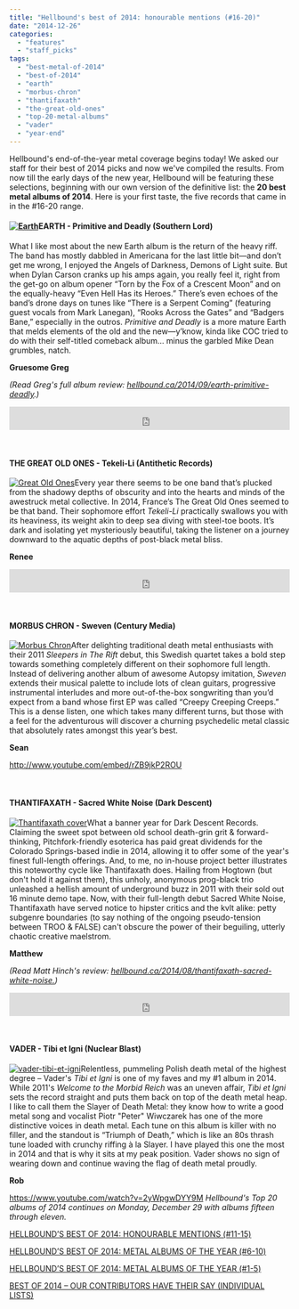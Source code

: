```yaml
---
title: "Hellbound's best of 2014: honourable mentions (#16-20)"
date: "2014-12-26"
categories: 
  - "features"
  - "staff_picks"
tags: 
  - "best-metal-of-2014"
  - "best-of-2014"
  - "earth"
  - "morbus-chron"
  - "thantifaxath"
  - "the-great-old-ones"
  - "top-20-metal-albums"
  - "vader"
  - "year-end"
---
```


Hellbound's end-of-the-year metal coverage begins today! We asked our staff for their best of 2014 picks and now we've compiled the results. From now till the early days of the new year, Hellbound will be featuring these selections, beginning with our own version of the definitive list: the **20 best metal albums of 2014**. Here is your first taste, the five records that came in in the #16-20 range.

#### [![Earth](https://hellbound.ca/wp-content/uploads/2014/09/Earth-300x300.jpg)](https://hellbound.ca/wp-content/uploads/2014/09/Earth.jpg)EARTH - Primitive and Deadly (Southern Lord)

What I like most about the new Earth album is the return of the heavy riff. The band has mostly dabbled in Americana for the last little bit—and don’t get me wrong, I enjoyed the Angels of Darkness, Demons of Light suite. But when Dylan Carson cranks up his amps again, you really feel it, right from the get-go on album opener “Torn by the Fox of a Crescent Moon” and on the equally-heavy “Even Hell Has its Heroes.” There’s even echoes of the band’s drone days on tunes like “There is a Serpent Coming” (featuring guest vocals from Mark Lanegan), “Rooks Across the Gates” and “Badgers Bane,” especially in the outros. _Primitive and Deadly_ is a more mature Earth that melds elements of the old and the new—y’know, kinda like COC tried to do with their self-titled comeback album… minus the garbled Mike Dean grumbles, natch.

**Gruesome Greg**

_(Read Greg's full album review: [hellbound.ca/2014/09/earth-primitive-deadly](https://hellbound.ca/2014/09/earth-primitive-deadly/).)_

<iframe style="border: 0; width: 100%; height: 42px;" src="https://bandcamp.com/EmbeddedPlayer/album=4020844749/size=small/bgcol=ffffff/linkcol=0687f5/transparent=true/" width="300" height="150" seamless=""><a href="http://earthsl.bandcamp.com/album/primitive-and-deadly">Primitive And Deadly by Earth</a></iframe>

 

#### THE GREAT OLD ONES - Tekeli-Li (Antithetic Records)

[![Great Old Ones](https://hellbound.ca/wp-content/uploads/2014/12/Great-Old-Ones-300x300.jpg)](https://hellbound.ca/wp-content/uploads/2014/12/Great-Old-Ones.jpg)Every year there seems to be one band that’s plucked from the shadowy depths of obscurity and into the hearts and minds of the awestruck metal collective. In 2014, France’s The Great Old Ones seemed to be that band. Their sophomore effort _Tekeli-Li_ practically swallows you with its heaviness, its weight akin to deep sea diving with steel-toe boots. It’s dark and isolating yet mysteriously beautiful, taking the listener on a journey downward to the aquatic depths of post-black metal bliss.

**Renee**

<iframe style="border: 0; width: 100%; height: 42px;" src="http://bandcamp.com/EmbeddedPlayer/album=3821575214/size=small/bgcol=ffffff/linkcol=0687f5/transparent=true/" width="300" height="150" seamless=""><a href="http://thegreatoldones.bandcamp.com/album/tekeli-li-2">Tekeli-li by The Great Old Ones</a></iframe>

 

#### MORBUS CHRON - Sweven (Century Media)

[![Morbus Chron](https://hellbound.ca/wp-content/uploads/2014/12/6352537517322566522-300x300.jpg)](https://hellbound.ca/wp-content/uploads/2014/12/6352537517322566522.jpg)After delighting traditional death metal enthusiasts with their 2011 _Sleepers in The Rift_ debut, this Swedish quartet takes a bold step towards something completely different on their sophomore full length. Instead of delivering another album of awesome Autopsy imitation, _Sweven_ extends their musical palette to include lots of clean guitars, progressive instrumental interludes and more out-of-the-box songwriting than you’d expect from a band whose first EP was called “Creepy Creeping Creeps.” This is a dense listen, one which takes many different turns, but those with a feel for the adventurous will discover a churning psychedelic metal classic that absolutely rates amongst this year’s best.

**Sean**

http://www.youtube.com/embed/rZB9jkP2ROU

 

#### THANTIFAXATH - Sacred White Noise (Dark Descent)

[![Thantifaxath cover](https://hellbound.ca/wp-content/uploads/2014/08/Thantifaxath-cover-300x300.jpg)](https://hellbound.ca/wp-content/uploads/2014/08/Thantifaxath-cover.jpg)What a banner year for Dark Descent Records. Claiming the sweet spot between old school death-grin grit & forward-thinking, Pitchfork-friendly esoterica has paid great dividends for the Colorado Springs-based indie in 2014, allowing it to offer some of the year's finest full-length offerings. And, to me, no in-house project better illustrates this noteworthy cycle like Thantifaxath does. Hailing from Hogtown (but don't hold it against them), this unholy, anonymous prog-black trio unleashed a hellish amount of underground buzz in 2011 with their sold out 16 minute demo tape. Now, with their full-length debut Sacred White Noise, Thantifaxath have served notice to hipster critics and the kvlt alike: petty subgenre boundaries (to say nothing of the ongoing pseudo-tension between TROO & FALSE) can't obscure the power of their beguiling, utterly chaotic creative maelstrom.

**Matthew**

_(Read Matt Hinch's review: [hellbound.ca/2014/08/thantifaxath-sacred-white-noise.](https://hellbound.ca/2014/08/thantifaxath-sacred-white-noise/.))_

<iframe style="border: 0; width: 100%; height: 42px;" src="http://bandcamp.com/EmbeddedPlayer/album=2695563465/size=small/bgcol=ffffff/linkcol=0687f5/transparent=true/" width="300" height="150" seamless=""><a href="http://darkdescentrecords.bandcamp.com/album/sacred-white-noise">Sacred White Noise by Thantifaxath</a></iframe>

 

#### VADER - Tibi et Igni (Nuclear Blast)

[![vader-tibi-et-igni](https://hellbound.ca/wp-content/uploads/2014/12/vader-tibi-et-igni-297x300.jpg)](https://hellbound.ca/wp-content/uploads/2014/12/vader-tibi-et-igni.jpg)Relentless, pummeling Polish death metal of the highest degree – Vader's _Tibi et Igni_ is one of my faves and my #1 album in 2014. While 2011's _Welcome to the Morbid Reich_ was an uneven affair, _Tibi et Igni_ sets the record straight and puts them back on top of the death metal heap. I like to call them the Slayer of Death Metal: they know how to write a good metal song and vocalist Piotr "Peter" Wiwczarek has one of the more distinctive voices in death metal. Each tune on this album is killer with no filler, and the standout is “Triumph of Death,” which is like an 80s thrash tune loaded with crunchy riffing à la Slayer. I have played this one the most in 2014 and that is why it sits at my peak position. Vader shows no sign of wearing down and continue waving the flag of death metal proudly.

**Rob**

https://www.youtube.com/watch?v=2yWpgwDYY9M _Hellbound's Top 20 albums of 2014 continues on Monday, December 29 with albums fifteen through eleven._

[HELLBOUND’S BEST OF 2014: HONOURABLE MENTIONS (#11-15)](https://hellbound.ca/2014/12/hellbounds-best-2014-honourable-mentions-11-15/)

[HELLBOUND’S BEST OF 2014: METAL ALBUMS OF THE YEAR (#6-10)](https://hellbound.ca/2014/12/hellbounds-best-2014-metal-albums-year-6-10/)

[HELLBOUND’S BEST OF 2014: METAL ALBUMS OF THE YEAR (#1-5)](https://hellbound.ca/2014/12/hellbounds-best-2014-metal-albums-year-1-5/)

[BEST OF 2014 – OUR CONTRIBUTORS HAVE THEIR SAY (INDIVIDUAL LISTS)](https://hellbound.ca/2014/12/best-2014-contributors-say-individual-lists/)
